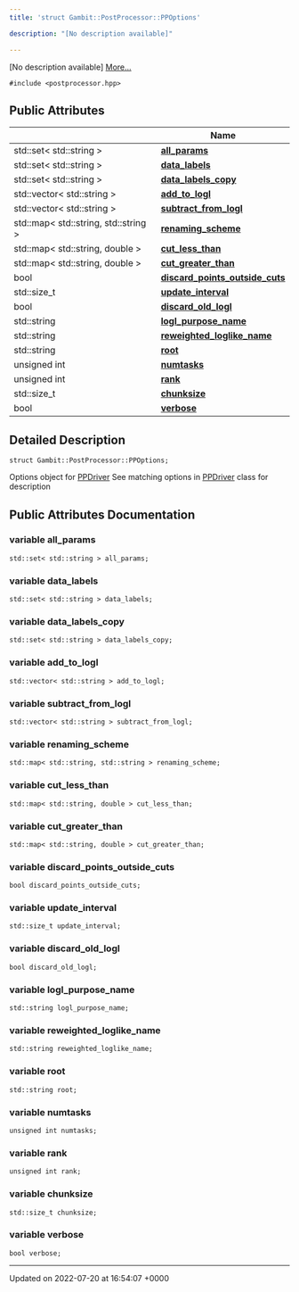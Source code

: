 ```yaml
---
title: 'struct Gambit::PostProcessor::PPOptions'

description: "[No description available]"

---
```









[No description available] [More...](#detailed-description)


`#include <postprocessor.hpp>`

## Public Attributes

|                | Name           |
| -------------- | -------------- |
| std::set< std::string > | **[all_params](/documentation/code/classes/structgambit_1_1postprocessor_1_1ppoptions/#variable-all-params)**  |
| std::set< std::string > | **[data_labels](/documentation/code/classes/structgambit_1_1postprocessor_1_1ppoptions/#variable-data-labels)**  |
| std::set< std::string > | **[data_labels_copy](/documentation/code/classes/structgambit_1_1postprocessor_1_1ppoptions/#variable-data-labels-copy)**  |
| std::vector< std::string > | **[add_to_logl](/documentation/code/classes/structgambit_1_1postprocessor_1_1ppoptions/#variable-add-to-logl)**  |
| std::vector< std::string > | **[subtract_from_logl](/documentation/code/classes/structgambit_1_1postprocessor_1_1ppoptions/#variable-subtract-from-logl)**  |
| std::map< std::string, std::string > | **[renaming_scheme](/documentation/code/classes/structgambit_1_1postprocessor_1_1ppoptions/#variable-renaming-scheme)**  |
| std::map< std::string, double > | **[cut_less_than](/documentation/code/classes/structgambit_1_1postprocessor_1_1ppoptions/#variable-cut-less-than)**  |
| std::map< std::string, double > | **[cut_greater_than](/documentation/code/classes/structgambit_1_1postprocessor_1_1ppoptions/#variable-cut-greater-than)**  |
| bool | **[discard_points_outside_cuts](/documentation/code/classes/structgambit_1_1postprocessor_1_1ppoptions/#variable-discard-points-outside-cuts)**  |
| std::size_t | **[update_interval](/documentation/code/classes/structgambit_1_1postprocessor_1_1ppoptions/#variable-update-interval)**  |
| bool | **[discard_old_logl](/documentation/code/classes/structgambit_1_1postprocessor_1_1ppoptions/#variable-discard-old-logl)**  |
| std::string | **[logl_purpose_name](/documentation/code/classes/structgambit_1_1postprocessor_1_1ppoptions/#variable-logl-purpose-name)**  |
| std::string | **[reweighted_loglike_name](/documentation/code/classes/structgambit_1_1postprocessor_1_1ppoptions/#variable-reweighted-loglike-name)**  |
| std::string | **[root](/documentation/code/classes/structgambit_1_1postprocessor_1_1ppoptions/#variable-root)**  |
| unsigned int | **[numtasks](/documentation/code/classes/structgambit_1_1postprocessor_1_1ppoptions/#variable-numtasks)**  |
| unsigned int | **[rank](/documentation/code/classes/structgambit_1_1postprocessor_1_1ppoptions/#variable-rank)**  |
| std::size_t | **[chunksize](/documentation/code/classes/structgambit_1_1postprocessor_1_1ppoptions/#variable-chunksize)**  |
| bool | **[verbose](/documentation/code/classes/structgambit_1_1postprocessor_1_1ppoptions/#variable-verbose)**  |

## Detailed Description

```
struct Gambit::PostProcessor::PPOptions;
```


Options object for [PPDriver](/documentation/code/classes/classgambit_1_1postprocessor_1_1ppdriver/) See matching options in [PPDriver](/documentation/code/classes/classgambit_1_1postprocessor_1_1ppdriver/) class for description 

## Public Attributes Documentation

### variable all_params

```
std::set< std::string > all_params;
```


### variable data_labels

```
std::set< std::string > data_labels;
```


### variable data_labels_copy

```
std::set< std::string > data_labels_copy;
```


### variable add_to_logl

```
std::vector< std::string > add_to_logl;
```


### variable subtract_from_logl

```
std::vector< std::string > subtract_from_logl;
```


### variable renaming_scheme

```
std::map< std::string, std::string > renaming_scheme;
```


### variable cut_less_than

```
std::map< std::string, double > cut_less_than;
```


### variable cut_greater_than

```
std::map< std::string, double > cut_greater_than;
```


### variable discard_points_outside_cuts

```
bool discard_points_outside_cuts;
```


### variable update_interval

```
std::size_t update_interval;
```


### variable discard_old_logl

```
bool discard_old_logl;
```


### variable logl_purpose_name

```
std::string logl_purpose_name;
```


### variable reweighted_loglike_name

```
std::string reweighted_loglike_name;
```


### variable root

```
std::string root;
```


### variable numtasks

```
unsigned int numtasks;
```


### variable rank

```
unsigned int rank;
```


### variable chunksize

```
std::size_t chunksize;
```


### variable verbose

```
bool verbose;
```


-------------------------------

Updated on 2022-07-20 at 16:54:07 +0000